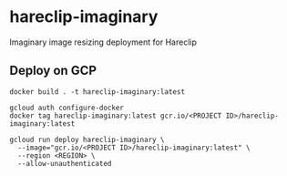 # hareclip-imaginary

Imaginary image resizing deployment for Hareclip


## Deploy on GCP

```
docker build . -t hareclip-imaginary:latest

gcloud auth configure-docker
docker tag hareclip-imaginary:latest gcr.io/<PROJECT ID>/hareclip-imaginary:latest

gcloud run deploy hareclip-imaginary \
  --image="gcr.io/<PROJECT ID>/hareclip-imaginary:latest" \
  --region <REGION> \
  --allow-unauthenticated
```